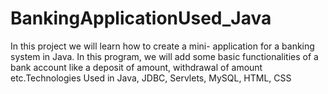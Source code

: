 # BankingApplicationUsed_Java
In this project we will learn how to create a mini- application for a banking system in Java. In this program, we will add some basic functionalities of a bank account like a deposit of amount, withdrawal of amount etc.Technologies Used in  Java, JDBC, Servlets, MySQL, HTML, CSS
